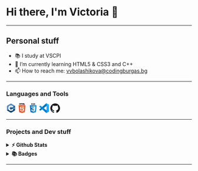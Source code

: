 # Hi there, I'm Victoria 👋
<hr>

<img align="right" width="265" alt="" src="https://66.media.tumblr.com/tumblr_m9wol8HM3j1rfjowdo1_500.gif" />

## Personal stuff
- 📚 I study at VSCPI
- 🚀 I’m currently learning HTML5 & CSS3 and C++
- 📫 How to reach me: vvbolashikova@codingburgas.bg
<hr>



### Languages and Tools
<code><img alt="CPP" width="26px" src="https://raw.githubusercontent.com/github/explore/80688e429a7d4ef2fca1e82350fe8e3517d3494d/topics/cpp/cpp.png" ></code>
<code><img alt="HTML5" width="26px" src="https://raw.githubusercontent.com/github/explore/80688e429a7d4ef2fca1e82350fe8e3517d3494d/topics/html/html.png" ></code>
<code><img alt="CSS3" width="26px" src="https://raw.githubusercontent.com/github/explore/80688e429a7d4ef2fca1e82350fe8e3517d3494d/topics/css/css.png" ></code>
<code><img alt="Visual Studio Code" width="26px" src="https://raw.githubusercontent.com/github/explore/80688e429a7d4ef2fca1e82350fe8e3517d3494d/topics/visual-studio-code/visual-studio-code.png"></code>
<code><img  alt="GitHub" width="26px" src="https://raw.githubusercontent.com/github/explore/78df643247d429f6cc873026c0622819ad797942/topics/github/github.png" ></code>
<hr>


### Projects and Dev stuff
<details>
  <summary><b>⚡ Github Stats</b></summary>

![Grade](https://github-readme-stats.vercel.app/api?username=vvbolashikova20&show_icons=true&theme=radical&count_private=true)<br>
![Languages](https://github-readme-stats.vercel.app/api/top-langs/?username=vvbolashikova20&show_icons=true&hide_border=true&layout=compact&count_private=true&count_fork=true)
</details>

<details style = "display: inline;">
  <summary><b>📚 Badges</b></summary>
<a href ="https://www.credly.com/earner/earned/badge/23f6eb5a-fab5-4b86-ae8a-3263b0cd4849"><img align="left" alt="Excel" width="75px" src="https://images.credly.com/size/340x340/images/b9912ce7-7c17-40bc-afbb-ca4251ea1416/MOS_Word.png" ></a>
 <a href ="https://www.credly.com/earner/earned/badge/c9250071-c136-42c1-bc9a-c38561a6b2b6"><img align="left" alt="Word Office 2016" width="75px" src="https://images.credly.com/size/340x340/images/241488f4-9110-41aa-804e-51a8f8ba430d/MTA-Introduction_to_Programming_Using_HTML_and_CSS-600x600.png" ></a>
</details>

<hr>


<!-- a quote or sometihing -->
